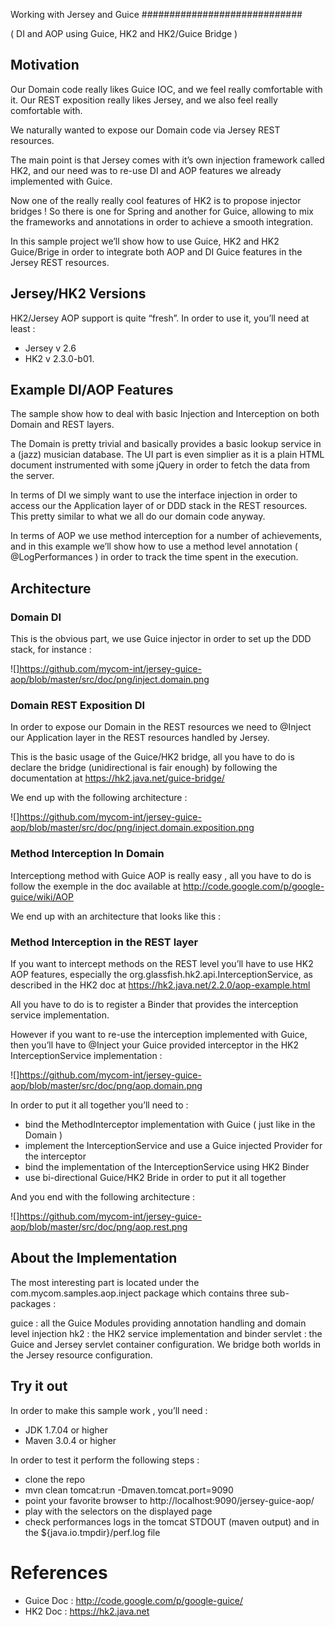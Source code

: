 Working with Jersey and Guice
#############################

( DI and AOP using Guice, HK2 and HK2/Guice Bridge )

## Motivation 

Our Domain code really likes Guice IOC, and we feel really comfortable with it.
Our REST exposition really likes Jersey, and we also feel really comfortable with. 

We naturally wanted to expose our Domain code via Jersey REST resources. 

The main point is that Jersey comes with it’s own injection framework called HK2, and our need was to re-use DI and AOP features we already implemented with Guice.

Now one of the really really cool features of HK2 is to propose injector bridges ! So there is one for Spring and another for Guice, allowing to mix the frameworks and annotations in order to achieve a smooth integration.

In this sample project we’ll show how to use Guice, HK2 and HK2 Guice/Brige in order to integrate both AOP and DI Guice features in the Jersey REST resources.

## Jersey/HK2 Versions

HK2/Jersey AOP support is quite “fresh”. In order to use it, you’ll need at least : 

* Jersey v 2.6 
* HK2    v 2.3.0-b01.

## Example DI/AOP Features

The sample show how to deal with basic Injection and Interception on both Domain and REST layers.

The Domain is pretty trivial and basically provides a basic lookup service in a (jazz) musician database. The UI part is even simplier as it is a plain HTML document instrumented with some jQuery in order to fetch the data from the server.

In terms of DI  we simply want to use the interface injection in order to access our the Application layer of or DDD stack in the REST resources. This  pretty similar to what we all do our domain code anyway.

In terms of AOP we use method interception for a number of achievements, and in this example we’ll show how to use a method level annotation ( @LogPerformances ) in order to track the time spent in the execution. 


## Architecture 

### Domain DI

This is the obvious part, we use Guice injector in order to set up the DDD stack, for instance : 

![]https://github.com/mycom-int/jersey-guice-aop/blob/master/src/doc/png/inject.domain.png

### Domain REST Exposition DI

In order to expose our Domain in the REST resources we need to @Inject our Application layer in the REST resources handled by Jersey.

This is the basic usage of the Guice/HK2 bridge, all you have to do is declare the bridge (unidirectional is fair enough) by following the documentation at https://hk2.java.net/guice-bridge/ 

We end up with the following architecture : 

![]https://github.com/mycom-int/jersey-guice-aop/blob/master/src/doc/png/inject.domain.exposition.png

### Method Interception In Domain

Interceptiong method with Guice AOP is really easy , all you have to do is follow the exemple in the doc available at http://code.google.com/p/google-guice/wiki/AOP 

We end up with an architecture that looks like this :

### Method Interception in the REST layer

If you want to intercept methods on the REST level you’ll have to use HK2 AOP features, especially the org.glassfish.hk2.api.InterceptionService, as described in the HK2 doc at https://hk2.java.net/2.2.0/aop-example.html 

All you have to do is to register a Binder that provides the interception service implementation.

However if you want to re-use the interception implemented with Guice, then you’ll have to @Inject your Guice provided interceptor in the HK2 InterceptionService implementation : 

![]https://github.com/mycom-int/jersey-guice-aop/blob/master/src/doc/png/aop.domain.png

In order to put it all together you’ll need to :

* bind the MethodInterceptor implementation with Guice ( just like in the Domain ) 
* implement the InterceptionService and use a Guice injected Provider for the interceptor
* bind the implementation of the InterceptionService using HK2 Binder
* use bi-directional Guice/HK2 Bride in order to put it all together

And you end with the following architecture : 

![]https://github.com/mycom-int/jersey-guice-aop/blob/master/src/doc/png/aop.rest.png

## About the Implementation 

The most interesting part is located under the com.mycom.samples.aop.inject package which contains three sub-packages : 

guice   : all the Guice Modules providing annotation handling and domain level injection
hk2      : the HK2 service implementation and binder
servlet : the Guice and Jersey servlet container configuration. We bridge both worlds in the Jersey resource configuration.

## Try it out

In order to make this sample work , you’ll need : 

* JDK 1.7.04 or higher
* Maven 3.0.4 or higher

In order to test it perform the following steps : 

* clone the repo
* mvn clean tomcat:run -Dmaven.tomcat.port=9090
* point your favorite browser to http://localhost:9090/jersey-guice-aop/ 
* play with the selectors on the displayed page
* check performances logs in the tomcat STDOUT (maven output) and in the ${java.io.tmpdir}/perf.log  file 

# References

* Guice Doc : http://code.google.com/p/google-guice/ 
* HK2   Doc : https://hk2.java.net 










